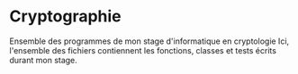 # Cryptographie
Ensemble des programmes de mon stage d'informatique en cryptologie
Ici, l'ensemble des fichiers contiennent les fonctions, classes et tests écrits durant mon stage.

